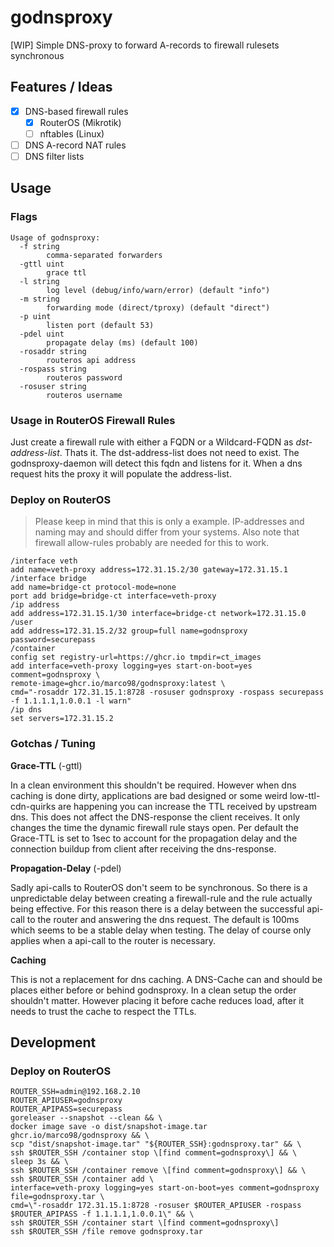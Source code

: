 # godnsproxy

[WIP] Simple DNS-proxy to forward A-records to firewall rulesets synchronous

## Features / Ideas

- [x] DNS-based firewall rules
  - [x] RouterOS (Mikrotik)
  - [ ] nftables (Linux)
- [ ] DNS A-record NAT rules
- [ ] DNS filter lists

## Usage

### Flags

```shell
Usage of godnsproxy:
  -f string
        comma-separated forwarders
  -gttl uint
        grace ttl
  -l string
        log level (debug/info/warn/error) (default "info")
  -m string
        forwarding mode (direct/tproxy) (default "direct")
  -p uint
        listen port (default 53)
  -pdel uint
        propagate delay (ms) (default 100)
  -rosaddr string
        routeros api address
  -rospass string
        routeros password
  -rosuser string
        routeros username
```

### Usage in RouterOS Firewall Rules

Just create a firewall rule with either a FQDN or a Wildcard-FQDN as *dst-address-list*.
Thats it.
The dst-address-list does not need to exist.
The godnsproxy-daemon will detect this fqdn and listens for it.
When a dns request hits the proxy it will populate the address-list.

### Deploy on RouterOS

> Please keep in mind that this is only a example.
> IP-addresses and naming may and should differ from your systems.
> Also note that firewall allow-rules probably are needed for this to work.

```RouterOS
/interface veth
add name=veth-proxy address=172.31.15.2/30 gateway=172.31.15.1
/interface bridge
add name=bridge-ct protocol-mode=none
port add bridge=bridge-ct interface=veth-proxy
/ip address
add address=172.31.15.1/30 interface=bridge-ct network=172.31.15.0
/user
add address=172.31.15.2/32 group=full name=godnsproxy password=securepass
/container
config set registry-url=https://ghcr.io tmpdir=ct_images
add interface=veth-proxy logging=yes start-on-boot=yes comment=godnsproxy \
remote-image=ghcr.io/marco98/godnsproxy:latest \
cmd="-rosaddr 172.31.15.1:8728 -rosuser godnsproxy -rospass securepass -f 1.1.1.1,1.0.0.1 -l warn"
/ip dns
set servers=172.31.15.2
```

### Gotchas / Tuning

**Grace-TTL** (-gttl)

In a clean environment this shouldn't be required.
However when dns caching is done dirty, applications are bad designed or some weird low-ttl-cdn-quirks are happening you can increase the TTL received by upstream dns.
This does not affect the DNS-response the client receives. It only changes the time the dynamic firewall rule stays open.
Per default the Grace-TTL is set to 1sec to account for the propagation delay and the connection buildup from client after receiving the dns-response.

**Propagation-Delay** (-pdel)

Sadly api-calls to RouterOS don't seem to be synchronous. So there is a unpredictable delay between creating a firewall-rule and the rule actually being effective.
For this reason there is a delay between the successful api-call to the router and answering the dns request.
The default is 100ms which seems to be a stable delay when testing.
The delay of course only applies when a api-call to the router is necessary.

**Caching**

This is not a replacement for dns caching. A DNS-Cache can and should be places either before or behind godnsproxy.
In a clean setup the order shouldn't matter. However placing it before cache reduces load, after it needs to trust the cache to respect the TTLs.

## Development

### Deploy on RouterOS

```shell
ROUTER_SSH=admin@192.168.2.10
ROUTER_APIUSER=godnsproxy
ROUTER_APIPASS=securepass
goreleaser --snapshot --clean && \
docker image save -o dist/snapshot-image.tar ghcr.io/marco98/godnsproxy && \
scp "dist/snapshot-image.tar" "${ROUTER_SSH}:godnsproxy.tar" && \
ssh $ROUTER_SSH /container stop \[find comment=godnsproxy\] && \
sleep 3s && \
ssh $ROUTER_SSH /container remove \[find comment=godnsproxy\] && \
ssh $ROUTER_SSH /container add \
interface=veth-proxy logging=yes start-on-boot=yes comment=godnsproxy file=godnsproxy.tar \
cmd=\"-rosaddr 172.31.15.1:8728 -rosuser $ROUTER_APIUSER -rospass $ROUTER_APIPASS -f 1.1.1.1,1.0.0.1\" && \
ssh $ROUTER_SSH /container start \[find comment=godnsproxy\]
ssh $ROUTER_SSH /file remove godnsproxy.tar
```
